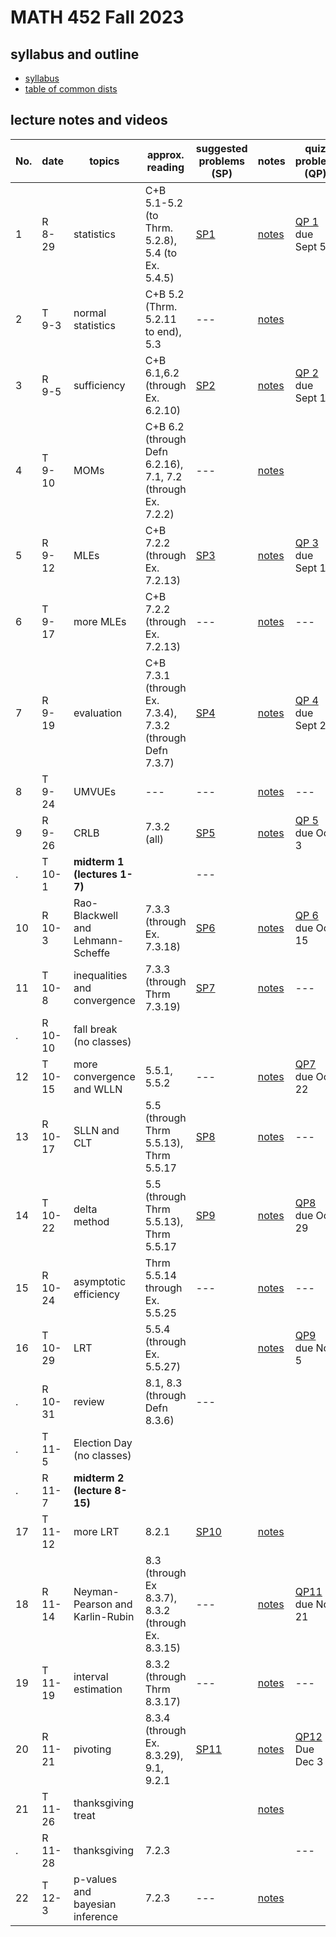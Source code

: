 # MATH 452 Fall 2023

## syllabus and outline

- [syllabus](docs/syllabus.md)
- [table of common dists](docs/distab_small.pdf)

## lecture notes and videos

No. | date | topics | approx. reading             | suggested problems (SP) | notes  | quiz problem (QP) | 
--- | --- | --- | --- | --- | --------------- |  --- | 
1|R 8-29 | statistics |  C+B 5.1-5.2 (to Thrm. 5.2.8), 5.4 (to Ex. 5.4.5)         | [SP1](sp/sp1.pdf) | [notes](lns/lec1.pdf) |  [QP 1](qp/qp1.pdf) due Sept 5 | 
2|T 9-3 | normal statistics             |  C+B 5.2 (Thrm. 5.2.11 to end), 5.3 | --- | [notes](lns/lec2.pdf)|   | 
3|R 9-5 | sufficiency | C+B 6.1,6.2 (through Ex. 6.2.10)               | [SP2](sp/sp2.pdf)| [notes](lns/lec3.pdf)|  [QP 2](qp/qp2.pdf) due Sept 12 | 
4|T 9-10 | MOMs | C+B 6.2 (through Defn 6.2.16), 7.1, 7.2 (through Ex. 7.2.2)     | ---   | [notes](lns/lec4.pdf) | | ---     | 
5|R 9-12 | MLEs | C+B 7.2.2 (through Ex. 7.2.13) | [SP3](sp/sp3.pdf)            | [notes](lns/lec5.pdf) |  [QP 3](qp/qp3.pdf) due Sept 19 | 
6|T 9-17 | more MLEs | C+B 7.2.2 (through Ex. 7.2.13) | ---         | [notes](lns/lec6.pdf) |  --- |
7|R 9-19 | evaluation | C+B 7.3.1 (through Ex. 7.3.4), 7.3.2 (through Defn 7.3.7)              | [SP4](sp/sp4.pdf) | [notes](lns/lec7.pdf)|  [QP 4](qp/qp4.pdf) due Sept 26 | 
8|T 9-24 | UMVUEs |  --- | ---              | [notes](lns/lec8.pdf)| --- |
9|R 9-26 | CRLB | 7.3.2 (all)             | [SP5](sp/sp5.pdf)| [notes](lns/lec9.pdf)| [QP 5](qp/qp5.pdf) due Oct 3 | 
. |T 10-1 | **midterm 1 (lectures 1-7)**  | | ---            | 
10|R 10-3 | Rao-Blackwell and Lehmann-Scheffe | 7.3.3 (through Ex. 7.3.18)        | [SP6](sp/sp6.pdf) | [notes](lns/lec10.pdf)|  [QP 6](qp/qp6.pdf) due Oct 15 | 
11|T 10-8 | inequalities and convergence | 7.3.3 (through Thrm 7.3.19)           | [SP7](sp/sp7.pdf)   | [notes](lns/lec11.pdf)|  --- | 
. |R 10-10 | fall break (no classes) | |  |
12 | T 10-15 | more convergence and WLLN | 5.5.1, 5.5.2 | ---       | [notes](lns/lec12.pdf)|  [QP7](qp/qp7.pdf) due Oct 22 | 
13| R 10-17 | SLLN and CLT              |  5.5 (through Thrm 5.5.13), Thrm 5.5.17 | [SP8](sp/sp8.pdf) | [notes](lns/lec13.pdf)|  --- | 
14|T 10-22 | delta method               | 5.5 (through Thrm 5.5.13), Thrm 5.5.17 | [SP9](sp/sp9.pdf) | [notes](lns/lec14.pdf)|  [QP8](qp/qp8.pdf) due Oct 29 | 
15|R 10-24 | asymptotic efficiency      | Thrm 5.5.14 through Ex. 5.5.25          | --- | [notes](lns/lec15.pdf) |  ---  | 
16|T 10-29 | LRT         | 5.5.4 (through Ex. 5.5.27)      |  | [notes](lns/lec16.pdf) |  [QP9](qp/qp9.pdf) due Nov 5 | 
. |R 10-31 | review              |  8.1, 8.3 (through Defn 8.3.6)  | --- | | |  | 
. | T 11-5 | Election Day (no classes)  | | | |     | [QP10](qp/qp10.pdf) due Nov 16
.|R 11-7 | **midterm 2 (lecture 8-15)**| | | | | |
17|T 11-12 | more LRT |  8.2.1 | [SP10](sp/sp10.pdf) | [notes](lns/lec17.pdf)    |   | 
18|R 11-14 | Neyman-Pearson and Karlin-Rubin          |  8.3 (through Ex 8.3.7), 8.3.2 (through Ex. 8.3.15)  | ---  | [notes](lns/lec18.pdf)|  [QP11](qp/qp11.pdf) due Nov 21 | 
19|T 11-19 | interval estimation              | 8.3.2 (through Thrm 8.3.17)  | --- | [notes](lns/lec19.pdf)|  ---  | 
20 | R 11-21 | pivoting              | 8.3.4 (through Ex. 8.3.29), 9.1, 9.2.1|  [SP11](sp/sp11.pdf) | [notes](lns/lec20.pdf) |  [QP12](qp/qp12.pdf) Due Dec 3 | 
21|T 11-26 | thanksgiving treat        |   |       | [notes](lns/lec21.pdf)|     | 
.|R 11-28 | thanksgiving | 7.2.3             |  || --- | 
22|T 12-3 | p-values and bayesian inference  |  7.2.3 | ---         | [notes](lns/lec22.pdf)| |--- | 

